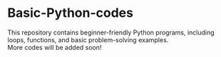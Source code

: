 # Basic-Python-codes
This repository contains beginner-friendly Python programs, including loops, functions, and basic problem-solving examples.  
More codes will be added soon!  

